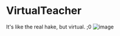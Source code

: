 # VirtualTeacher
It's like the real hake, but virtual. ;0
![image](https://user-images.githubusercontent.com/78809540/200358273-18798342-ca8f-476b-88b3-d8cd1b721a81.png)

